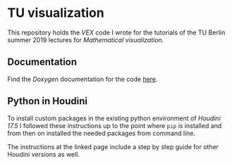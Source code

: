 # TU visualization

This repository holds the *VEX* code I wrote for the tutorials of the TU Berlin summer
2019 lectures for *Mathematical visualization*.

## Documentation

Find the *Doxygen* documentation for the code
[here](https://bjoernludwigptb.github.io/tu_visualization/).

## Python in Houdini

To install custom packages in the existing python environment of *Houdini 17.5* I
followed these instructions up to the point where `pip` is installed and from
then on installed the needed packages from command line.

The instructions at the linked page include a step by step guide for other
Houdini versions as well.
